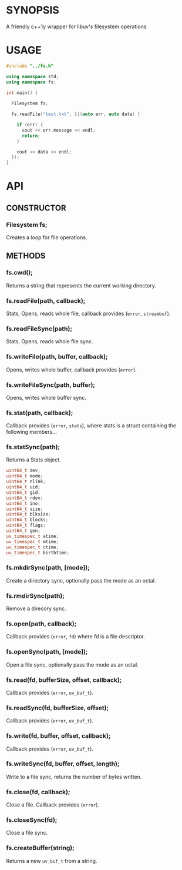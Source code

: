 # SYNOPSIS
A friendly c++1y wrapper for libuv's filesystem operations

# USAGE

```cpp
#include "../fs.h"

using namespace std;
using namespace fs;

int main() {
 
  Filesystem fs;

  fs.readFile("test.txt", [](auto err, auto data) {

    if (err) {
      cout << err.message << endl;
      return;
    }

    cout << data << endl;
  });
}
```

# API

## CONSTRUCTOR
### Filesystem fs;
Creates a loop for file operations.

## METHODS

### fs.cwd();
Returns a string that represents the current working directory.

### fs.readFile(path, callback);
Stats, Opens, reads whole file, callback provides (`error`, `streambuf`).

### fs.readFileSync(path);
Stats, Opens, reads whole file sync.

### fs.writeFile(path, buffer, callback);
Opens, writes whole buffer, callback provides (`error`).

### fs.writeFileSync(path, buffer);
Opens, writes whole buffer sync.

### fs.stat(path, callback);
Callback provides (`error`, `stats`), where stats is a struct containing 
the following members...

### fs.statSync(path);
Returns a Stats object.

```cpp
uint64_t dev;
uint64_t mode;
uint64_t nlink;
uint64_t uid;
uint64_t gid;
uint64_t rdev;
uint64_t ino;
uint64_t size;
uint64_t blksize;
uint64_t blocks;
uint64_t flags;
uint64_t gen;
uv_timespec_t atime;
uv_timespec_t mtime;
uv_timespec_t ctime;
uv_timespec_t birthtime;
```

### fs.mkdirSync(path, [mode]);
Create a directory sync, optionally pass the mode as an octal.

### fs.rmdirSync(path);
Remove a direcory sync.

### fs.open(path, callback);
Callback provides (`error`, `fd`) where fd is a file descriptor.

### fs.openSync(path, [mode]);
Open a file sync, optionally pass the mode as an octal.

### fs.read(fd, bufferSize, offset, callback);
Callback provides (`error`, `uv_buf_t`).

### fs.readSync(fd, bufferSize, offset);
Callback provides (`error`, `uv_buf_t`).

### fs.write(fd, buffer, offset, callback);
Callback provides (`error`, `uv_buf_t`).

### fs.writeSync(fd, buffer, offset, length);
Write to a file sync, returns the number of bytes written.

### fs.close(fd, callback);
Close a file. Callback provides (`error`).

### fs.closeSync(fd);
Close a file sync.

### fs.createBuffer(string);
Returns a new `uv_buf_t` from a string.

